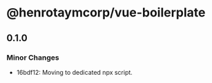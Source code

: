 # @henrotaymcorp/vue-boilerplate

## 0.1.0

### Minor Changes

- 16bdf12: Moving to dedicated npx script.
